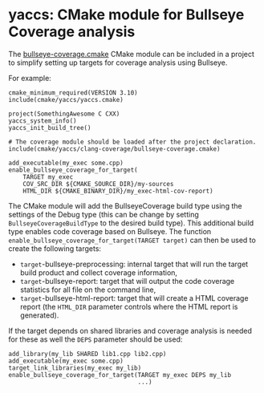 # yaccs: CMake module for Bullseye Coverage analysis #

The [bullseye-coverage.cmake](bullseye-coverage.cmake) CMake module can be included in a project to simplify setting up targets for coverage analysis using Bullseye.

For example:

```console
cmake_minimum_required(VERSION 3.10)
include(cmake/yaccs/yaccs.cmake)

project(SomethingAwesome C CXX)
yaccs_system_info()
yaccs_init_build_tree()

# The coverage module should be loaded after the project declaration.
include(cmake/yaccs/clang-coverage/bullseye-coverage.cmake)

add_executable(my_exec some.cpp)
enable_bullseye_coverage_for_target(
    TARGET my_exec
    COV_SRC_DIR ${CMAKE_SOURCE_DIR}/my-sources
    HTML_DIR ${CMAKE_BINARY_DIR}/my_exec-html-cov-report)
```

The CMake module will add the BullseyeCoverage build type using the settings of the Debug type (this can be change by setting `BullseyeCoverageBuildType` to the desired build type).
This additional build type enables code coverage based on Bullseye.
The function `enable_bullseye_coverage_for_target(TARGET target)` can then be used to create the following targets:

* `target`-bullseye-preprocessing: internal target that will run the target build product and collect coverage information,
* `target`-bullseye-report: target that will output the code coverage statistics for all file on the command line,
* `target`-bullseye-html-report: target that will create a HTML coverage report (the `HTML_DIR` parameter controls where the HTML report is generated).

If the target depends on shared libraries and coverage analysis is needed for these as well the `DEPS` parameter should be used:

```console
add_library(my_lib SHARED lib1.cpp lib2.cpp)
add_executable(my_exec some.cpp)
target_link_libraries(my_exec my_lib)
enable_bullseye_coverage_for_target(TARGET my_exec DEPS my_lib
                                    ...)
```
